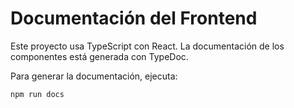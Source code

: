 # Documentación del Frontend

Este proyecto usa TypeScript con React. La documentación de los componentes está generada con TypeDoc.

Para generar la documentación, ejecuta:

```sh
npm run docs

